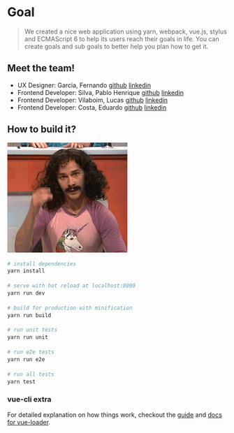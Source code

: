 # Goal

> We created a nice web application using yarn, webpack, vue.js, stylus and ECMAScript 6 to help its users reach their goals in life.
> You can create goals and sub goals to better help you plan how to get it.

## Meet the team!

* UX Designer: Garcia, Fernando [github](https://github.com/garciafsouza) [linkedin](https://www.linkedin.com/in/garciafsouza)
* Frontend Developer: Silva, Pablo Henrique [github](https://github.com/pablohpsilva) [linkedin](https://www.linkedin.com/in/pablohpsilva)
* Frontend Developer: Vilaboim, Lucas [github](https://github.com/vilaboim) [linkedin](https://www.linkedin.com/in/vilaboim)
* Frontend Developer: Costa, Eduardo [github](https://github.com/eduardogc) [linkedin](https://www.linkedin.com/in/geceduardo)

## How to build it?

![The Magic Trick Team](src/assets/giphy.gif)

``` bash
# install dependencies
yarn install

# serve with hot reload at localhost:8080
yarn run dev

# build for production with minification
yarn run build

# run unit tests
yarn run unit

# run e2e tests
yarn run e2e

# run all tests
yarn test
```
### vue-cli extra
For detailed explanation on how things work, checkout the [guide](http://vuejs-templates.github.io/webpack/) and [docs for vue-loader](http://vuejs.github.io/vue-loader).

